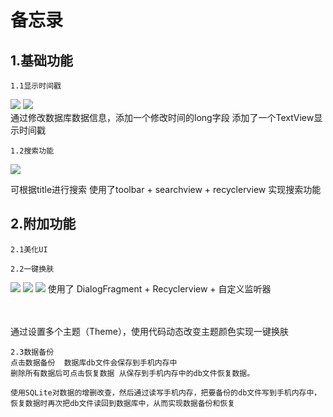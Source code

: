 备忘录
====
1.基础功能
---
	1.1显示时间戳
	
![](https://raw.githubusercontent.com/DerrickChanJL/DerrickChanJL.github.io/master/images/1.png)
![](https://raw.githubusercontent.com/DerrickChanJL/DerrickChanJL.github.io/master/images/2.png)
<br>
通过修改数据库数据信息，添加一个修改时间的long字段
添加了一个TextView显示时间戳
	
	1.2搜索功能
![](https://raw.githubusercontent.com/DerrickChanJL/DerrickChanJL.github.io/master/images/3.png)
<br>
	
可根据title进行搜索
使用了toolbar + searchview + recyclerview 实现搜索功能
	
	
2.附加功能
----
	2.1美化UI
	
	2.2一键换肤
![](https://raw.githubusercontent.com/DerrickChanJL/DerrickChanJL.github.io/master/images/4.png)
![](https://raw.githubusercontent.com/DerrickChanJL/DerrickChanJL.github.io/master/images/5.png)
![](https://raw.githubusercontent.com/DerrickChanJL/DerrickChanJL.github.io/master/images/6.png)
	使用了 DialogFragment + Recyclerview + 自定义监听器


<br>


<br>
通过设置多个主题（Theme），使用代码动态改变主题颜色实现一键换肤
	
	2.3数据备份
	点击数据备份  数据库db文件会保存到手机内存中
	删除所有数据后可点击恢复数据 从保存到手机内存中的db文件恢复数据。
	
	使用SQLite对数据的增删改查，然后通过读写手机内存，把要备份的db文件写到手机内存中，恢复数据时再次把db文件读回到数据库中，从而实现数据备份和恢复
	



	
	
	
	
	

	

	
